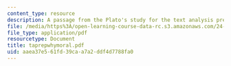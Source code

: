```yaml
---
content_type: resource
description: A passage from the Plato's study for the text analysis presentation.
file: /media/https%3A/open-learning-course-data-rc.s3.amazonaws.com/24-200-ancient-philosophy-fall-2004/aaea37e561fd39caa7a2ddf4d7788fa0_taprepwhymoral.pdf
file_type: application/pdf
resourcetype: Document
title: taprepwhymoral.pdf
uid: aaea37e5-61fd-39ca-a7a2-ddf4d7788fa0
---
```

